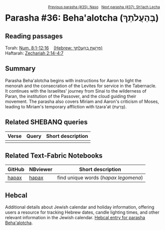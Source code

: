 <span style="float: right;"><sup><a href="../35%20-%20Naso">Previous parasha (#35): Naso</a> &nbsp;&nbsp;<a href="../37%20-%20Shlach Lecha">Next parasha (#37): Sh'lach Lecha</a></sup></span>

# Parasha #36: Beha'alotcha (בְּהַעֲלֹתְךָ)

## Reading passages

Torah: [Num. 8:1-12:16](https://www.stepbible.org/?q=version=NASB2020|reference=Num.8:1-12:16&options=HNVUG) &nbsp;&nbsp; [(Hebrew: פָּרָשַׁת בְּהַעֲלֹתְךָ)](https://tikkun.io/#/p/behaalotcha)<br>
Haftarah: 
[Zechariah 2:14-4:7](https://www.stepbible.org/?q=version=NASB2020|reference=Zech.3:1-4:7&options=HNVUG) 

## Summary

Parasha Beha'alotcha begins with instructions for Aaron to light the menorah and the consecration of the Levites for service in the Tabernacle. It continues with the Israelites' journey from Sinai to the wilderness of Paran, the institution of the Passover, and the cloud guiding their movement. The parasha also covers Miriam and Aaron's criticism of Moses, leading to Miriam's temporary affliction with tzara'at (צָרַעַת).

## Related SHEBANQ queries

Verse | Query | Short description
--- | --- | --- 
||

## Related Text-Fabric Notebooks

GitHub | NBviewer | Short description
---|---|---
[hapax](hapax.ipynb) | [hapax](https://nbviewer.org/github/tonyjurg/Parashot/blob/main/WeeklyParasha/36%20-%20BehaAlotcha/hapax.ipynb)| find unique words (*hapax legomena*)

## Hebcal

Additional details about Jewish calendar and holiday information, offering users a resource for tracking Hebrew dates, candle lighting times, and other relevant information in the Jewish calendar. [Hebcal entry for parasha Beha'alotcha](https://www.hebcal.com/sedrot/behaalotcha).

